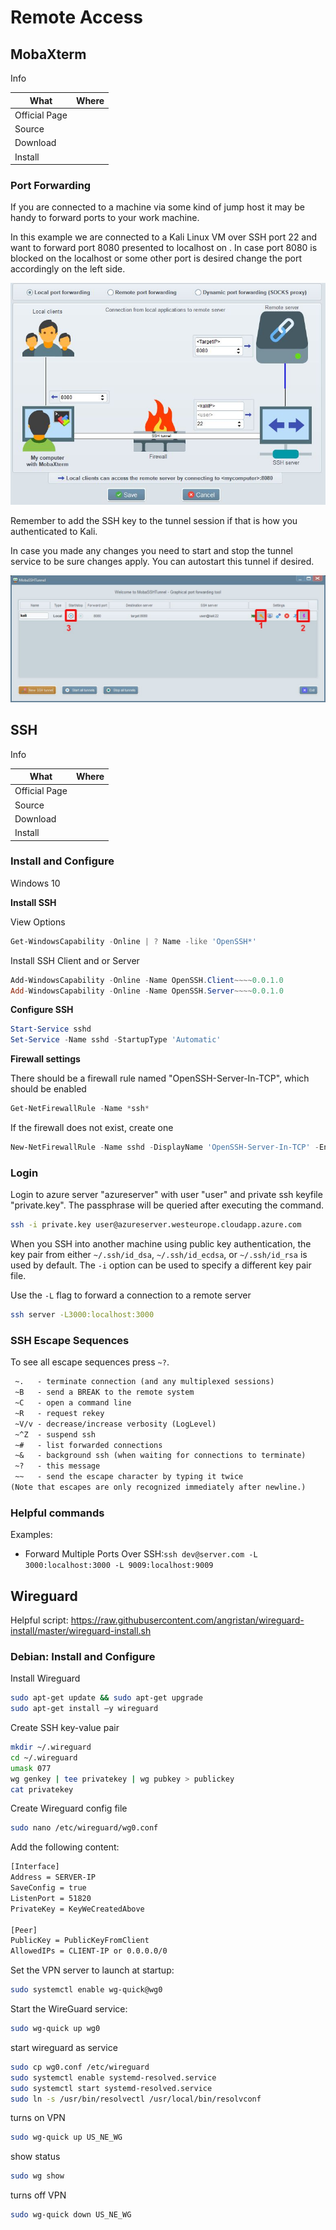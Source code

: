 # Remote Access

## MobaXterm

Info

|What|Where|
|-|-|
|Official Page||
|Source||
|Download||
|Install||

### Port Forwarding

If you are connected to a machine via some kind of jump host it may be handy to forward ports to your work machine.

In this example we are connected to a Kali Linux VM over SSH port 22 and want to forward port 8080 presented to localhost on <TargetIP>. In case port 8080 is blocked on the localhost or some other port is desired change the port accordingly on the left side.

![mobaxterm portforwarding settings](_mobaxterm_portforwarding1.jpg)

Remember to add the SSH key to the tunnel session if that is how you authenticated to Kali.

In case you made any changes you need to start and stop the tunnel service to be sure changes apply. You can autostart this tunnel if desired.

![mobaxterm portforwarding details](_mobaxterm_portforwarding2.jpg)

## SSH

Info

| What          | Where |
|---------------|-------|
| Official Page |       |
| Source        |       |
| Download      |       |
| Install       |       |

### Install and Configure

Windows 10

**Install SSH**

View Options

``` ps1
Get-WindowsCapability -Online | ? Name -like 'OpenSSH*'
```

Install SSH Client and or Server

``` ps1
Add-WindowsCapability -Online -Name OpenSSH.Client~~~~0.0.1.0
Add-WindowsCapability -Online -Name OpenSSH.Server~~~~0.0.1.0
```

**Configure SSH**

``` ps1
Start-Service sshd
Set-Service -Name sshd -StartupType 'Automatic'
```

**Firewall settings**

There should be a firewall rule named "OpenSSH-Server-In-TCP", which should be enabled

``` ps1
Get-NetFirewallRule -Name *ssh*
```

If the firewall does not exist, create one

``` ps1
New-NetFirewallRule -Name sshd -DisplayName 'OpenSSH-Server-In-TCP' -Enabled True -Direction Inbound -Protocol TCP -Action Allow -LocalPort 22
```

### Login

Login to azure server "azureserver" with user "user" and private ssh keyfile "private.key". The passphrase will be queried after executing the command.

``` sh
ssh -i private.key user@azureserver.westeurope.cloudapp.azure.com
```

When you SSH into another machine using public key authentication, the key pair from either `~/.ssh/id_dsa`, `~/.ssh/id_ecdsa`, or `~/.ssh/id_rsa` is used by default. The `-i` option can be used to specify a different key pair file.

Use the `-L` flag to forward a connection to a remote server

``` sh
ssh server -L3000:localhost:3000
```

### SSH Escape Sequences

To see all escape sequences press `~?`.

``` txt
 ~.   - terminate connection (and any multiplexed sessions)
 ~B   - send a BREAK to the remote system
 ~C   - open a command line
 ~R   - request rekey
 ~V/v - decrease/increase verbosity (LogLevel)
 ~^Z  - suspend ssh
 ~#   - list forwarded connections
 ~&   - background ssh (when waiting for connections to terminate)
 ~?   - this message
 ~~   - send the escape character by typing it twice
(Note that escapes are only recognized immediately after newline.)
```

### Helpful commands

Examples:

- Forward Multiple Ports Over SSH:```ssh dev@server.com -L 3000:localhost:3000 -L 9009:localhost:9009```

## Wireguard

Helpful script: <https://raw.githubusercontent.com/angristan/wireguard-install/master/wireguard-install.sh>

### Debian: Install and Configure

Install Wireguard

``` sh
sudo apt-get update && sudo apt-get upgrade
sudo apt-get install –y wireguard
```

Create SSH key-value pair

``` sh
mkdir ~/.wireguard
cd ~/.wireguard
umask 077
wg genkey | tee privatekey | wg pubkey > publickey
cat privatekey
```

Create Wireguard config file

``` sh
sudo nano /etc/wireguard/wg0.conf
```

Add the following content:

``` sh
[Interface]
Address = SERVER-IP
SaveConfig = true
ListenPort = 51820
PrivateKey = KeyWeCreatedAbove

[Peer]
PublicKey = PublicKeyFromClient
AllowedIPs = CLIENT-IP or 0.0.0.0/0
```

Set the VPN server to launch at startup:

``` sh
sudo systemctl enable wg-quick@wg0
```

Start the WireGuard service:

``` sh
sudo wg-quick up wg0
```

start wireguard as service

``` sh
sudo cp wg0.conf /etc/wireguard
sudo systemctl enable systemd-resolved.service
sudo systemctl start systemd-resolved.service
sudo ln -s /usr/bin/resolvectl /usr/local/bin/resolvconf
```

turns on VPN

``` sh
sudo wg-quick up US_NE_WG
```

show status

``` sh
sudo wg show
```

turns off VPN

``` sh
sudo wg-quick down US_NE_WG
```

